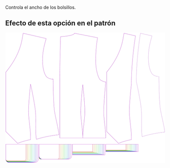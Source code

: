 
Controla el ancho de los bolsillos.


## Efecto de esta opción en el patrón
![Esta imagen muestra el efecto de esta opción superponiendo varias variantes que tienen un valor diferente para esta opción](wahid_pocketwidth_sample.svg "Efecto de esta opción en el patrón")